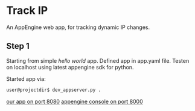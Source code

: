 # Track IP

An AppEngine web app, for tracking dynamic IP changes.

## Step 1

Starting from simple *hello world* app.
Defined app in app.yaml file.
Testen on localhost using latest appengine sdk for python.

Started app via:
```sh
user@projectdir$ dev_appserver.py .
```

[our app on port 8080](http://localhost:8080/)
[appengine console on port 8000](http://localhost:8000/)
